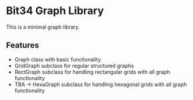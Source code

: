 # Bit34 Graph Library

This is a minimal graph library.


## Features

- Graph class with basic functionality
- GridGraph subclass for regular structured graphs
- RectGraph subclass for handling rectangular grids with all graph functionality
- TBA -> HexaGraph subclass for handling hexagonal grids with all graph functionality
